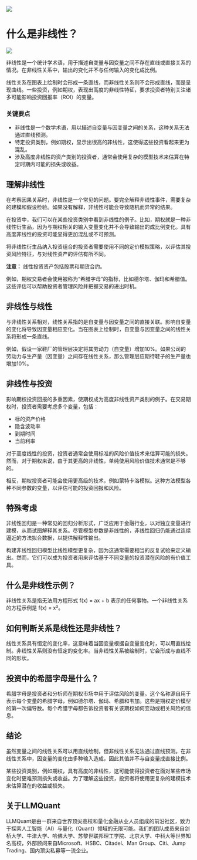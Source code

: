 ![](https://fastly.jsdelivr.net/gh/bucketio/img11@main/2024/10/21/1729466068183-23134fce-3131-4262-b18c-f378d71af4f6.gif)
# 什么是非线性？
![](https://fastly.jsdelivr.net/gh/bucketio/img9@main/2024/10/20/1729465031968-b3c8959e-1d37-4b8a-91b1-b0b0dfe25143.png)

非线性是一个统计学术语，用于描述自变量与因变量之间不存在直线或直接关系的情况。在非线性关系中，输出的变化并不与任何输入的变化成比例。

线性关系在图表上绘制时会形成一条直线，而非线性关系则不会形成直线，而是呈现曲线。一些投资，例如期权，表现出高度的非线性特征，要求投资者特别关注诸多可能影响投资回报率（ROI）的变量。

### 关键要点

- 非线性是一个数学术语，用以描述自变量与因变量之间的关系，这种关系无法通过直线预测。
- 特定投资类别，例如期权，显示出很高的非线性，这使得这些投资看起来更为混乱。
- 涉及高度非线性的资产类别的投资者，通常会使用复杂的模型技术来估算在特定时期内可能的损失或收益。

## 理解非线性

在考察因果关系时，非线性是一个常见的问题。要完全解释非线性事件，需要复杂的建模和假设检验。如果没有解释，非线性可能会导致随机而异常的结果。

在投资中，我们可以在某些投资类别中看到非线性的例子。比如，期权就是一种非线性衍生品，因为与期权相关的输入变量变化并不会导致输出的成比例变化。具有高度非线性的投资可能显得更加混乱或不可预测。

将非线性衍生品纳入投资组合的投资者需要使用不同的定价模拟策略，以评估其投资风险特征，与对线性资产的评估有所不同。

**注意：** 线性投资资产包括股票和期货合约。

例如，期权交易者会使用被称为“希腊字母”的指标，比如德尔塔、伽玛和希腊值。这些评估可以帮助投资者管理风险并把握交易的进出时机。

## 非线性与线性

与非线性关系相对，线性关系指的是自变量与因变量之间的直接关联。影响自变量的变化将导致因变量相应变化。当在图表上绘制时，自变量与因变量之间的线性关系将形成一条直线。

例如，假设一家鞋厂的管理层决定将其劳动力（自变量）增加10%。如果公司的劳动力与生产量（因变量）之间存在线性关系，那么管理层应期待鞋子的生产量也增加10%。

## 非线性与投资

影响期权投资回报的多重因素，使期权成为高度非线性资产类别的例子。在交易期权时，投资者需要考虑多个变量，包括：

- 标的资产价格
- 隐含波动率
- 到期时间
- 当前利率

对于高度线性的投资，投资者通常会使用标准的风险价值技术来估算可能的损失。然而，对于期权来说，由于其更高的非线性，单纯使用风险价值技术通常是不够的。

相反，期权投资者可能会使用更高级的技术，例如蒙特卡洛模拟。这种方法模型各种不同参数的变量，以评估可能的投资回报和风险。

## 特殊考虑

非线性回归是一种常见的回归分析形式，广泛应用于金融行业，以对独立变量进行建模，从而试图解释其关系。尽管模型参数是非线性的，非线性回归仍能通过连续逼近的方法拟合数据，以提供解释性输出。

构建非线性回归模型比线性模型更复杂，因为这通常需要相当的反复试验来定义输出。然而，它们可以成为投资者用来评估基于不同变量的投资潜在风险的有价值工具。

## 什么是非线性示例？

非线性关系是指无法用方程形式 f(x) = ax + b 表示的任何事物。一个非线性关系的方程示例是 f(x) = x²。

## 如何判断关系是线性还是非线性？

线性关系具有恒定的变化率，这意味着当因变量根据自变量变化时，可以用直线绘制。非线性关系则没有恒定的变化率。当非线性关系被绘制时，它会形成与直线不同的形状。

## 投资中的希腊字母是什么？

希腊字母是投资者和分析师在期权市场中用于评估风险的变量。这个名称源自用于表示每个变量的希腊字母，例如德尔塔、伽玛、希腊和韦加。这些是期权定价模型的第一次偏导数。每个希腊字母都告诉投资者有关该期权如何变动或相关风险的信息。

## 结论

虽然变量之间的线性关系可以用直线绘制，但非线性关系无法通过直线预测。在非线性关系中，因变量的变化由多种输入造成，因此其值并不与自变量成直接比例。

某些投资类别，例如期权，具有高度的非线性，这可能使得投资者在面对某些市场变化时更难预测损失或收益。为了理解这些投资，投资者将使用更复杂的建模技术来估算潜在的收益或损失。

## 关于LLMQuant
LLMQuant是由一群来自世界顶尖高校和量化金融从业人员组成的前沿社区，致力于探索人工智能（AI）与量化（Quant）领域的无限可能。我们的团队成员来自剑桥大学、牛津大学、哈佛大学、苏黎世联邦理工学院、北京大学、中科大等世界知名高校，外部顾问来自Microsoft、HSBC、Citadel、Man Group、Citi、Jump Trading、国内顶尖私募等一流企业。